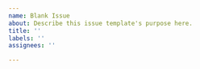 ```yaml
---
name: Blank Issue
about: Describe this issue template's purpose here.
title: ''
labels: ''
assignees: ''

---
```



